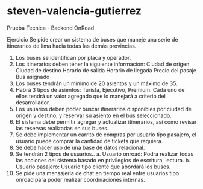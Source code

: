 # steven-valencia-gutierrez
Prueba Tecnica - Backend OnRoad

Ejercicio
Se pide crear un sistema de buses que maneje una serie de itinerarios de lima hacia
todas las demás provincias.
1. Los buses se identifican por placa y operador.
2. Los itinerarios deben tener la siguiente información:
Ciudad de origen
Ciudad de destino
Horario de salida
 Horario de llegada
Precio del pasaje
Bus asignado
3. Los buses tendrán un mínimo de 20 asientos y un máximo de 35.
4. Habrá 3 tipos de asientos: Turista, Ejecutivo, Premium. Cada uno de ellos
tendrá un valor agregado que lo manejará a criterio del desarrollador.
5. Los usuarios deben poder buscar itinerarios disponibles por ciudad de origen y
destino, y reservar su asiento en el bus seleccionado.
6. El sistema debe permitir agregar y actualizar itinerarios, así como revisar las
reservas realizadas en sus buses.
7. Se debe implementar un carrito de compras por usuario tipo pasajero, el usuario
puede comprar la cantidad de tickets que requiera.
8. Se debe hacer uso de una base de datos relacional.
9. Se tendrán 2 tipos de usuarios..
a. Usuario onroad: Podrá realizar todas las acciones del sistema basado en
privilegios de escritura, lectura.
b. Usuario pasajero: Usuario tipo cliente que abordará los buses.
10. Se pide una mensajería de chat en tiempo real entre usuarios tipo onroad para
poder realizar coordinaciones internas.